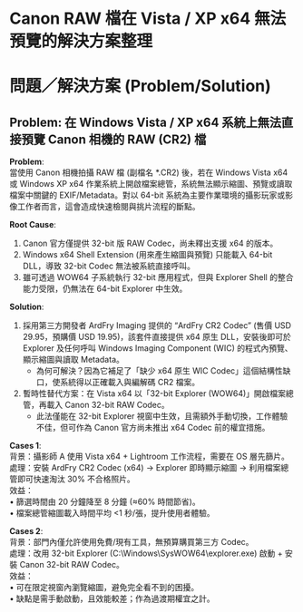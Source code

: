 # Canon RAW 檔在 Vista / XP x64 無法預覽的解決方案整理

# 問題／解決方案 (Problem/Solution)

## Problem: 在 Windows Vista / XP x64 系統上無法直接預覽 Canon 相機的 RAW (CR2) 檔

**Problem**:  
當使用 Canon 相機拍攝 RAW 檔 (副檔名 *.CR2) 後，若在 Windows Vista x64 或 Windows XP x64 作業系統上開啟檔案總管，系統無法顯示縮圖、預覽或讀取檔案中關鍵的 EXIF/Metadata。對以 64-bit 系統為主要作業環境的攝影玩家或影像工作者而言，這會造成快速檢閱與挑片流程的斷點。

**Root Cause**:  
1. Canon 官方僅提供 32-bit 版 RAW Codec，尚未釋出支援 x64 的版本。  
2. Windows x64 Shell Extension (用來產生縮圖與預覽) 只能載入 64-bit DLL，導致 32-bit Codec 無法被系統直接呼叫。  
3. 雖可透過 WOW64 子系統執行 32-bit 應用程式，但與 Explorer Shell 的整合能力受限，仍無法在 64-bit Explorer 中生效。

**Solution**:  
1. 採用第三方開發者 ArdFry Imaging 提供的 “ArdFry CR2 Codec” (售價 USD 29.95，預購價 USD 19.95)，該套件直接提供 x64 原生 DLL，安裝後即可於 Explorer 及任何呼叫 Windows Imaging Component (WIC) 的程式內預覽、顯示縮圖與讀取 Metadata。  
   - 為何可解決？因為它補足了「缺少 x64 原生 WIC Codec」這個結構性缺口，使系統得以正確載入與編解碼 CR2 檔案。  
2. 暫時性替代方案：在 Vista x64 以「32-bit Explorer (WOW64)」開啟檔案總管，再載入 Canon 32-bit RAW Codec。  
   - 此法僅能在 32-bit Explorer 視窗中生效，且需額外手動切換，工作體驗不佳，但可作為 Canon 官方尚未推出 x64 Codec 前的權宜措施。  

**Cases 1**:  
背景：攝影師 A 使用 Vista x64 + Lightroom 工作流程，需要在 OS 層先篩片。  
處理：安裝 ArdFry CR2 Codec (x64) → Explorer 即時顯示縮圖 → 利用檔案總管即可快速淘汰 30% 不合格照片。  
效益：  
• 篩選時間由 20 分鐘降至 8 分鐘 (≈60% 時間節省)。  
• 檔案總管縮圖載入時間平均 <1 秒/張，提升使用者體驗。  

**Cases 2**:  
背景：部門內僅允許使用免費/現有工具，無預算購買第三方 Codec。  
處理：改用 32-bit Explorer (C:\Windows\SysWOW64\explorer.exe) 啟動 + 安裝 Canon 32-bit RAW Codec。  
效益：  
• 可在限定視窗內瀏覽縮圖，避免完全看不到的困擾。  
• 缺點是需手動啟動，且效能較差；作為過渡期權宜之計。